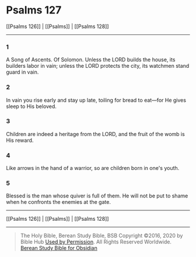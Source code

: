 # Psalms 127

[[Psalms 126]] | [[Psalms]] | [[Psalms 128]]

---

### 1
A Song of Ascents. Of Solomon. Unless the LORD builds the house, its builders labor in vain; unless the LORD protects the city, its watchmen stand guard in vain.

### 2
In vain you rise early and stay up late, toiling for bread to eat—for He gives sleep to His beloved.

### 3
Children are indeed a heritage from the LORD, and the fruit of the womb is His reward.

### 4
Like arrows in the hand of a warrior, so are children born in one's youth.

### 5
Blessed is the man whose quiver is full of them. He will not be put to shame when he confronts the enemies at the gate.

---

[[Psalms 126]] | [[Psalms]] | [[Psalms 128]]

---

> The Holy Bible, Berean Study Bible, BSB
> Copyright &copy;2016, 2020 by Bible Hub
> [Used by Permission](https://berean.bible/terms.htm). All Rights Reserved Worldwide.
> [Berean Study Bible for Obsidian](https://github.com/gapmiss/berean-study-bible-for-obsidian)</small>

